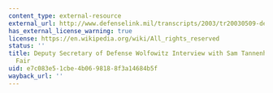```yaml
---
content_type: external-resource
external_url: http://www.defenselink.mil/transcripts/2003/tr20030509-depsecdef0223.html
has_external_license_warning: true
license: https://en.wikipedia.org/wiki/All_rights_reserved
status: ''
title: Deputy Secretary of Defense Wolfowitz Interview with Sam Tannenhaus, Vanity
  Fair
uid: e7c083e5-1cbe-4b06-9818-8f3a14684b5f
wayback_url: ''
---
```

